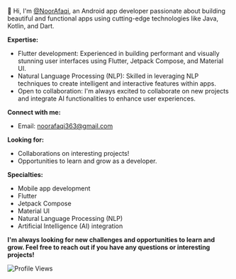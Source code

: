👋 Hi, I'm [@NoorAfaqi](https://github.com/NoorAfaqi), an Android app developer passionate about building beautiful and functional apps using cutting-edge technologies like Java, Kotlin, and Dart.

**Expertise:**

* Flutter development: Experienced in building performant and visually stunning user interfaces using Flutter, Jetpack Compose, and Material UI.
* Natural Language Processing (NLP): Skilled in leveraging NLP techniques to create intelligent and interactive features within apps.
* Open to collaboration: I'm always excited to collaborate on new projects and integrate AI functionalities to enhance user experiences.

**Connect with me:**

* Email: noorafaqi363@gmail.com

**Looking for:**

* Collaborations on interesting projects!
* Opportunities to learn and grow as a developer.

**Specialties:**

* Mobile app development
* Flutter
* Jetpack Compose
* Material UI
* Natural Language Processing (NLP)
* Artificial Intelligence (AI) integration

**I'm always looking for new challenges and opportunities to learn and grow. Feel free to reach out if you have any questions or interesting projects!**


![Profile Views](https://komarev.com/ghpvc/?username=NoorAfaqi&label=Profile%20Views&color=blue&style=plastic)

<!---
NoorAfaqi/NoorAfaqi is a ✨ special ✨ repository because its `README.md` (this file) appears on your GitHub profile.
You can click the Preview link to take a look at your changes.
--->
